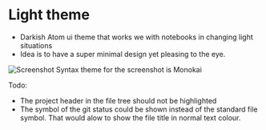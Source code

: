 # Light theme

- Darkish Atom ui theme that works we with notebooks in changing light situations
- Idea is to have a super minimal design yet pleasing to the eye.


![Screenshot](https://github.com/MarcusE1W/test-theme-ui/raw/master/screenshot.png)
Syntax theme for the screenshot is Monokai

Todo:
- The project header in the file tree should not be highlighted
- The symbol of the git status could be shown instead of the standard file symbol. That would alow to show the file title in normal text colour.
